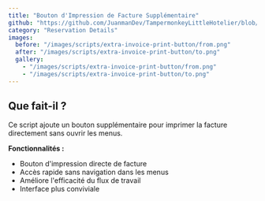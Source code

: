 ```yaml
---
title: "Bouton d'Impression de Facture Supplémentaire"
github: "https://github.com/JuanmanDev/TampermonkeyLittleHotelier/blob/main/frontdesk/reservationDetails/showExtraButtonPrintInvoice.user.js"
category: "Reservation Details"
images:
  before: "/images/scripts/extra-invoice-print-button/from.png"
  after: "/images/scripts/extra-invoice-print-button/to.png"
  gallery:
    - "/images/scripts/extra-invoice-print-button/from.png"
    - "/images/scripts/extra-invoice-print-button/to.png"
---
```


## Que fait-il ?

Ce script ajoute un bouton supplémentaire pour imprimer la facture directement sans ouvrir les menus.

**Fonctionnalités :**
- Bouton d'impression directe de facture
- Accès rapide sans navigation dans les menus
- Améliore l'efficacité du flux de travail
- Interface plus conviviale

